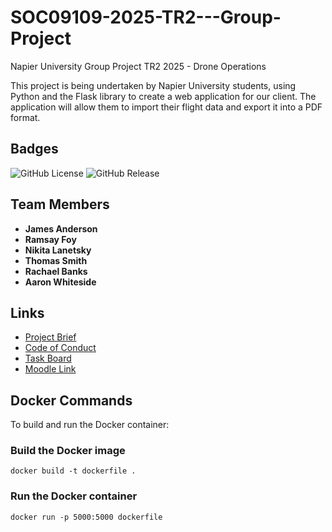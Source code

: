 # SOC09109-2025-TR2---Group-Project
Napier University Group Project TR2 2025 - Drone Operations

This project is being undertaken by Napier University students, using Python and the Flask library to create a web application for our client. The application will allow them to import their flight data and export it into a PDF format.

## Badges
![GitHub License](https://img.shields.io/github/license/NikitaEdin/SOC09109-2025-TR2-Group-Project)
![GitHub Release](https://img.shields.io/github/v/release/NikitaEdin/SOC09109-2025-TR2-Group-Project?include_prereleases)


## Team Members
- **James Anderson**
- **Ramsay Foy**
- **Nikita Lanetsky**
- **Thomas Smith**
- **Rachael Banks**
- **Aaron Whiteside**

## Links
- [Project Brief](Documents/projectBrief.md)
- [Code of Conduct](Documents/CODE_OF_CONDUCT.md)
- [Task Board](https://zube.io/napier-366/drone-operations/w/workspace-1/kanban)
- [Moodle Link](https://moodle.napier.ac.uk/course/view.php?id=49743)

## Docker Commands
To build and run the Docker container:

### Build the Docker image
```
docker build -t dockerfile .
```

### Run the Docker container
```
docker run -p 5000:5000 dockerfile
```
